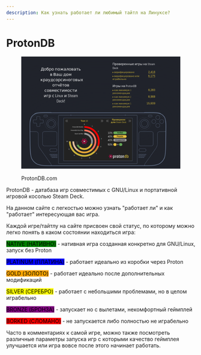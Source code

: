 ```yaml
---
description: Как узнать работает ли любимый тайтл на Линуксе?
---
```


# ProtonDB

<figure><img src="../../.gitbook/assets/Снимок экрана от 2022-10-29 10-35-20.png" alt=""><figcaption><p>ProtonDB.com</p></figcaption></figure>

ProtonDB - датабаза игр совместимых с GNU/Linux и портативной игровой косолью Steam Deck.&#x20;

На данном сайте с легкостью можно узнать "работает ли" и как "работает" интересующая вас игра.

Каждой игре/тайтлу на сайте присвоен свой статус, по которому можно легко понять в каком состоянии находиться игра:

<mark style="background-color:green;">NATIVE (НАТИВНО)</mark> - нативная игра созданная конкретно для GNU/Linux, запуск без Proton

<mark style="background-color:blue;">PLATINUM (ПЛАТИНА)</mark> - работает идеально из коробки через Proton

<mark style="background-color:orange;">GOLD (ЗОЛОТО)</mark> - работает идеально после дополнительных модификаций

<mark style="background-color:yellow;">SILVER (СЕРЕБРО)</mark> - работает с небольшими проблемами, но в целом играбельно

<mark style="background-color:purple;">BRONZE (БРОНЗА)</mark> - запускает но с вылетами, некомфортный геймплей

<mark style="background-color:red;">BORKED (СЛОМАНО)</mark> - не запускается либо полностью не играбельно



Часто в комментариях к самой игре, можно также посмотреть различные параметры запуска игр с которыми качество геймплея улучшается или игра вовсе после этого начинает работать.
